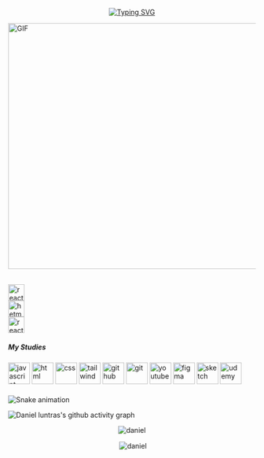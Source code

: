 <p align="center">
<a href="https://git.io/typing-svg"><img src="https://readme-typing-svg.herokuapp.com?size=25&background=E630C700&vCenter=true&lines=Hi%2C+I'm+Luntras+Daniel++;WEB+DEVELOPER;i+study+1+year" alt="Typing SVG" align="center"/></a>
</p>






<img align="center" alt="GIF" src="https://cdn.dribbble.com/users/2893989/screenshots/16236767/media/554e7141509321d24f39a9142403132d.png" width="1200" height="500" /> 




<br>
<br>


<a href="https://twitter.com/luntras1" target="_blank"><img src="https://www.vectorlogo.zone/logos/twitter/twitter-official.svg" alt="react-ui-kit.com" height="33" width="33" /></a>
<br>
<a href="https://www.linkedin.com/in/dani-luntras-13795b19a/" ><img src="https://www.vectorlogo.zone/logos/linkedin/linkedin-tile.svg" alt="hetmann" height="33" width="33" /></a>
<br>
<a href="https://www.instagram.com/luntras_deniel99/" target="_blank"><img src="https://www.vectorlogo.zone/logos/instagram/instagram-icon.svg" alt="react-ui-kit.com" height="33" width="33" /></a>








#####                                                                     My Studies
<p align="left">

<img src="https://www.vectorlogo.zone/logos/javascript/javascript-icon.svg" alt="javascript" width="44" height="44"/>
<img src="https://www.vectorlogo.zone/logos/w3_html5/w3_html5-icon.svg" alt="html" width="44" height="44"/>
<img src="https://www.vectorlogo.zone/logos/w3_css/w3_css-icon.svg" alt="css" width="44" height="44"/>
<img src="https://www.vectorlogo.zone/logos/tailwindcss/tailwindcss-icon.svg" alt="tailwind" width="44" height="44"/>
<img src="https://www.vectorlogo.zone/logos/github/github-icon.svg" alt="github" width="44" height="44"/>
<img src="https://www.vectorlogo.zone/logos/git-scm/git-scm-icon.svg" alt="git" width="44" height="44"/>
<img src="https://www.vectorlogo.zone/logos/youtube/youtube-icon.svg" alt="youtube" width="44" height="44"/>
<img src="https://www.vectorlogo.zone/logos/figma/figma-icon.svg" alt="figma" width="44" height="44"/>
<img src="https://www.vectorlogo.zone/logos/sketchapp/sketchapp-icon.svg" alt="sketch" width="44" height="44"/>
<img src="https://www.vectorlogo.zone/logos/udemy/udemy-icon.svg" alt="udemy" width="44" height="44"/>
</p>

#### 
![Snake animation](https://github.com/thepiyushmalhotra/thepiyushmalhotra/blob/output/github-contribution-grid-snake.svg)

![Daniel luntras's github activity graph](https://activity-graph.herokuapp.com/graph?username=DANIELluntras&theme=dracula)

<p align="center"><img align="center" src="https://github-readme-stats.vercel.app/api/top-langs/?username=DANIELluntras&layout=compact&hide=html" alt="daniel" /></p>

<p align="center">&nbsp;<img align="center" src="https://github-readme-stats.vercel.app/api?username=DANIELluntras&show_icons=true" alt="daniel" />

</p>

